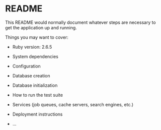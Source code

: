 # README

This README would normally document whatever steps are necessary to get the
application up and running.

Things you may want to cover:

* Ruby version: 2.6.5

* System dependencies

* Configuration

* Database creation

* Database initialization

* How to run the test suite

* Services (job queues, cache servers, search engines, etc.)

* Deployment instructions

* ...
